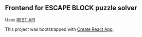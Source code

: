## Frontend for ESCAPE BLOCK puzzle solver

Uses [REST API](https://github.com/iurii-kyrylenko/escape-block-rest)

This project was bootstrapped with [Create React App](https://github.com/facebookincubator/create-react-app).

